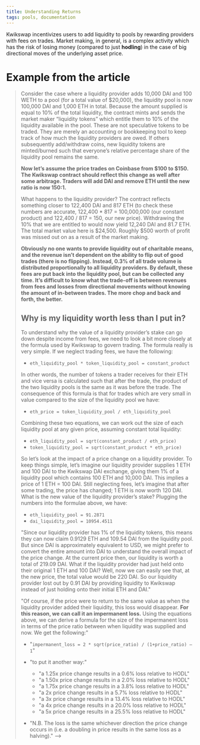 ```yaml
---
title: Understanding Returns
tags: pools, documentation
---
```


Kwikswap incentivizes users to add liquidity to pools by rewarding providers with fees on trades. Market making, in general, is a complex activity which has the risk of losing money (compared to just **hodling**) in the case of big directional moves of the underlying asset price.


# Example from the article

<blockquote>

Consider the case where a liquidity provider adds 10,000 DAI and 100 WETH to a pool (for a total value of \$20,000), the liquidity pool is now 100,000 DAI and 1,000 ETH in total. Because the amount supplied is equal to 10% of the total liquidity, the contract mints and sends the market maker “liquidity tokens” which entitle them to 10% of the liquidity available in the pool. These are not speculative tokens to be traded. They are merely an accounting or bookkeeping tool to keep track of how much the liquidity providers are owed. If others subsequently add/withdraw coins, new liquidity tokens are minted/burned such that everyone’s relative percentage share of the liquidity pool remains the same.

**Now let’s assume the price trades on Coinbase from $100 to $150. The Kwikswap contract should reflect this change as well after some arbitrage. Traders will add DAI and remove ETH until the new ratio is now 150:1.**

What happens to the liquidity provider? The contract reflects something closer to 122,400 DAI and 817 ETH (to check these numbers are accurate, 122,400 \* 817 = 100,000,000 (our constant product) and 122,400 / 817 = 150, our new price). Withdrawing the 10% that we are entitled to would now yield 12,240 DAI and 81.7 ETH. The total market value here is $24,500. Roughly $500 worth of profit was missed out on as a result of the market making.

**Obviously no one wants to provide liquidity out of charitable means, and the revenue isn’t dependent on the ability to flip out of good trades (there is no flipping). Instead, 0.3% of all trade volume is distributed proportionally to all liquidity providers. By default, these fees are put back into the liquidity pool, but can be collected any time. It’s difficult to know what the trade-off is between revenues from fees and losses from directional movements without knowing the amount of in-between trades. The more chop and back and forth, the better.**

## Why is my liquidity worth less than I put in?

To understand why the value of a liquidity provider’s stake can go down despite income from fees, we need to look a bit more closely at the formula used by Kwikswap to govern trading. The formula really is very simple. If we neglect trading fees, we have the following:

- `eth_liquidity_pool * token_liquidity_pool = constant_product`

In other words, the number of tokens a trader receives for their ETH and vice versa is calculated such that after the trade, the product of the two liquidity pools is the same as it was before the trade. The consequence of this formula is that for trades which are very small in value compared to the size of the liquidity pool we have:

- `eth_price = token_liquidity_pool / eth_liquidity_pool`

Combining these two equations, we can work out the size of each liquidity pool at any given price, assuming constant total liquidity:

- `eth_liquidity_pool = sqrt(constant_product / eth_price)`
- `token_liquidity_pool = sqrt(constant_product * eth_price)`

So let’s look at the impact of a price change on a liquidity provider. To keep things simple, let’s imagine our liquidity provider supplies 1 ETH and 100 DAI to the Kwikswap DAI exchange, giving them 1% of a liquidity pool which contains 100 ETH and 10,000 DAI. This implies a price of 1 ETH = 100 DAI. Still neglecting fees, let’s imagine that after some trading, the price has changed; 1 ETH is now worth 120 DAI. What is the new value of the liquidity provider’s stake? Plugging the numbers into the formulae above, we have:

- `eth_liquidity_pool = 91.2871`
- `dai_liquidity_pool = 10954.4511`

"Since our liquidity provider has 1% of the liquidity tokens, this means they can now claim 0.9129 ETH and 109.54 DAI from the liquidity pool. But since DAI is approximately equivalent to USD, we might prefer to convert the entire amount into DAI to understand the overall impact of the price change. At the current price then, our liquidity is worth a total of 219.09 DAI. What if the liquidity provider had just held onto their original 1 ETH and 100 DAI? Well, now we can easily see that, at the new price, the total value would be 220 DAI. So our liquidity provider lost out by 0.91 DAI by providing liquidity to Kwikswap instead of just holding onto their initial ETH and DAI."

"Of course, if the price were to return to the same value as when the liquidity provider added their liquidity, this loss would disappear. **For this reason, we can call it an **impermanent loss**.** Using the equations above, we can derive a formula for the size of the impermanent loss in terms of the price ratio between when liquidity was supplied and now. We get the following:"

- "`impermanent_loss = 2 * sqrt(price_ratio) / (1+price_ratio) — 1`"


- "to put it another way:"

  - "a 1.25x price change results in a 0.6% loss relative to HODL"
  - "a 1.50x price change results in a 2.0% loss relative to HODL"
  - "a 1.75x price change results in a 3.8% loss relative to HODL"
  - "a 2x price change results in a 5.7% loss relative to HODL"
  - "a 3x price change results in a 13.4% loss relative to HODL"
  - "a 4x price change results in a 20.0% loss relative to HODL"
  - "a 5x price change results in a 25.5% loss relative to HODL"

- "N.B. The loss is the same whichever direction the price change occurs in (i.e. a doubling in price results in the same loss as a halving)." -->

</blockquote>
